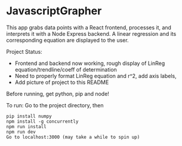 # JavascriptGrapher


This app grabs data points with a React frontend, processes it, and interprets it with a Node Express backend. A linear regression and its corresponding equation are displayed to the user.

Project Status:
- Frontend and backend now working, rough display of LinReg equation/trendline/coeff of determination
- Need to properly format LinReg equation and r^2, add axis labels, 
- Add picture of project to this README


Before running, get python, pip and node!

 To run:
 Go to the project directory, then
```
pip install numpy
npm install -g concurrently
npm run install
npm run dev
Go to localhost:3000 (may take a while to spin up)
```





